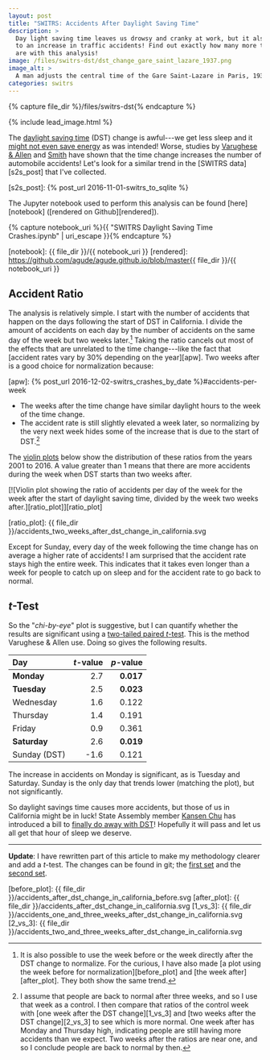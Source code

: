 ```yaml
---
layout: post
title: "SWITRS: Accidents After Daylight Saving Time"
description: >
  Day light saving time leaves us drowsy and cranky at work, but it also leads
  to an increase in traffic accidents! Find out exactly how many more there
  are with this analysis!
image: /files/switrs-dst/dst_change_gare_saint_lazare_1937.png
image_alt: >
  A man adjusts the central time of the Gare Saint-Lazare in Paris, 1937.
categories: switrs
---
```


{% capture file_dir %}/files/switrs-dst{% endcapture %}

{% include lead_image.html %}

The [daylight saving time][dst] (DST) change is awful---we get less sleep and
it [might not even save energy][energy] as was intended! Worse, studies by
[Varughese & Allen][varughese] and [Smith][smith] have shown that the time
change increases the number of automobile accidents! Let's look for a similar
trend in the [SWITRS data][s2s_post] that I've collected.

[dst]: https://en.wikipedia.org/wiki/Daylight_saving_time
[energy]: https://www.scientificamerican.com/article/does-daylight-saving-times-save-energy/
[varughese]: https://doi.org/10.1016/S1389-9457(00)00032-0
[smith]: https://doi.org/10.1257/app.20140100
[s2s_post]: {% post_url 2016-11-01-switrs_to_sqlite %}

The Jupyter notebook used to perform this analysis can be found
[here][notebook] ([rendered on Github][rendered]).

{% capture notebook_uri %}{{ "SWITRS Daylight Saving Time Crashes.ipynb" | uri_escape }}{% endcapture %} 

[notebook]: {{ file_dir }}/{{ notebook_uri }}
[rendered]: https://github.com/agude/agude.github.io/blob/master{{ file_dir }}/{{ notebook_uri }}

## Accident Ratio

The analysis is relatively simple. I start with the number of accidents that
happen on the days following the start of DST in California. I divide the
amount of accidents on each day by the number of accidents on the same day of
the week but two weeks later.[^1] Taking the ratio cancels out most of the
effects that are unrelated to the time change---like the fact that [accident
rates vary by 30% depending on the year][apw]. Two weeks after is a good
choice for normalization because:

[apw]: {% post_url 2016-12-02-switrs_crashes_by_date %}#accidents-per-week

- The weeks after the time change have similar daylight hours to the week of
the time change.
- The accident rate is still slightly elevated a week later, so normalizing by
the very next week hides some of the increase that is due to the start of
DST.[^2]

The [violin plots][violin] below show the distribution of these ratios from
the years 2001 to 2016. A value greater than 1 means that there are more
accidents during the week when DST starts than two weeks after.

[violin]: https://en.wikipedia.org/wiki/Violin_plot

[![Violin plot showing the ratio of accidents per day of the week for the week
after the start of daylight saving time, divided by the week two weeks
after.][ratio_plot]][ratio_plot]

[ratio_plot]: {{ file_dir }}/accidents_two_weeks_after_dst_change_in_california.svg

Except for Sunday, every day of the week following the time change has on
average a higher rate of accidents! I am surprised that the accident rate
stays high the entire week. This indicates that it takes even longer than a
week for people to catch up on sleep and for the accident rate to go back to
normal.

## _t_-Test

So the "_chi-by-eye_" plot is suggestive, but I can quantify whether the
results are significant using a [two-tailed paired _t_-test][paired_t-test].
This is the method Varughese & Allen use. Doing so gives the following
results.

[paired_t-test]: https://en.wikipedia.org/wiki/Student%27s_t-test#Paired_samples

| Day          | _t_-value |   _p_-value |
|:-------------|----------:|------------:|
| **Monday**   |       2.7 |   **0.017** |
| **Tuesday**  |       2.5 |   **0.023** |
| Wednesday    |       1.6 |     0.122   |
| Thursday     |       1.4 |     0.191   |
| Friday       |       0.9 |     0.361   |
| **Saturday** |       2.6 |   **0.019** |
| Sunday (DST) |      -1.6 |     0.121   |

The increase in accidents on Monday is significant, as is Tuesday and
Saturday. Sunday is the only day that trends lower (matching the plot), but
not significantly.

So daylight savings time causes more accidents, but those of us in California
might be in luck! State Assembly member [Kansen Chu][chu] has introduced a
bill to [finally do away with DST][ab-385]! Hopefully it will pass and let us
all get that hour of sleep we deserve.

[chu]: https://en.wikipedia.org/wiki/Kansen_Chu
[ab-385]: https://leginfo.legislature.ca.gov/faces/billTextClient.xhtml?bill_id=201520160AB385

---

**Update**: I have rewritten part of this article to make my methodology
clearer and add a _t_-test. The changes can be found in git; the [first
set][changes_1] and the [second set][changes_2].

[changes_1]: https://github.com/agude/agude.github.io/commit/1092c8ce001a946eb47ae07cc0c65324a1417a82
[changes_2]: https://github.com/agude/agude.github.io/commit/2661f23d005a97206a03eca02f1078de9ae0fec4

[^1]: It is also possible to use the week before or the week directly after the DST change to normalize. For the curious, I have also made [a plot using the week before for normalization][before_plot] and [the week after][after_plot]. They both show the same trend.
[^2]: I assume that people are back to normal after three weeks, and so I use that week as a control. I then compare that ratios of the control week with [one week after the DST change][1_vs_3] and [two weeks after the DST change][2_vs_3] to see which is more normal. One week after has Monday and Thursday high, indicating people are still having more accidents than we expect. Two weeks after the ratios are near one, and so I conclude people are back to normal by then. 

[before_plot]: {{ file_dir }}/accidents_after_dst_change_in_california_before.svg
[after_plot]: {{ file_dir }}/accidents_after_dst_change_in_california.svg
[1_vs_3]: {{ file_dir }}/accidents_one_and_three_weeks_after_dst_change_in_california.svg
[2_vs_3]: {{ file_dir }}/accidents_two_and_three_weeks_after_dst_change_in_california.svg
